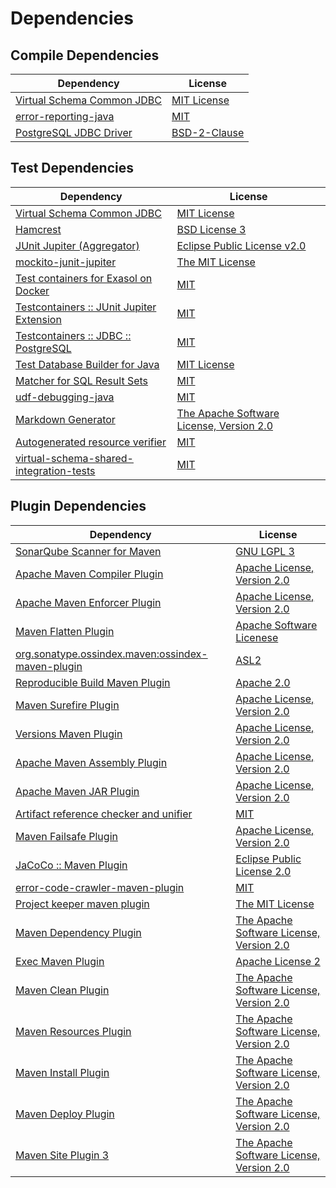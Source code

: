 <!-- @formatter:off -->
# Dependencies

## Compile Dependencies

| Dependency                      | License           |
| ------------------------------- | ----------------- |
| [Virtual Schema Common JDBC][0] | [MIT License][1]  |
| [error-reporting-java][2]       | [MIT][3]          |
| [PostgreSQL JDBC Driver][4]     | [BSD-2-Clause][5] |

## Test Dependencies

| Dependency                                      | License                                        |
| ----------------------------------------------- | ---------------------------------------------- |
| [Virtual Schema Common JDBC][0]                 | [MIT License][1]                               |
| [Hamcrest][8]                                   | [BSD License 3][9]                             |
| [JUnit Jupiter (Aggregator)][10]                | [Eclipse Public License v2.0][11]              |
| [mockito-junit-jupiter][12]                     | [The MIT License][13]                          |
| [Test containers for Exasol on Docker][14]      | [MIT][3]                                       |
| [Testcontainers :: JUnit Jupiter Extension][16] | [MIT][17]                                      |
| [Testcontainers :: JDBC :: PostgreSQL][16]      | [MIT][17]                                      |
| [Test Database Builder for Java][20]            | [MIT License][21]                              |
| [Matcher for SQL Result Sets][22]               | [MIT][3]                                       |
| [udf-debugging-java][24]                        | [MIT][3]                                       |
| [Markdown Generator][26]                        | [The Apache Software License, Version 2.0][27] |
| [Autogenerated resource verifier][28]           | [MIT][3]                                       |
| [virtual-schema-shared-integration-tests][30]   | [MIT][3]                                       |

## Plugin Dependencies

| Dependency                                              | License                                        |
| ------------------------------------------------------- | ---------------------------------------------- |
| [SonarQube Scanner for Maven][32]                       | [GNU LGPL 3][33]                               |
| [Apache Maven Compiler Plugin][34]                      | [Apache License, Version 2.0][35]              |
| [Apache Maven Enforcer Plugin][36]                      | [Apache License, Version 2.0][35]              |
| [Maven Flatten Plugin][38]                              | [Apache Software Licenese][27]                 |
| [org.sonatype.ossindex.maven:ossindex-maven-plugin][40] | [ASL2][27]                                     |
| [Reproducible Build Maven Plugin][42]                   | [Apache 2.0][27]                               |
| [Maven Surefire Plugin][44]                             | [Apache License, Version 2.0][35]              |
| [Versions Maven Plugin][46]                             | [Apache License, Version 2.0][35]              |
| [Apache Maven Assembly Plugin][48]                      | [Apache License, Version 2.0][35]              |
| [Apache Maven JAR Plugin][50]                           | [Apache License, Version 2.0][35]              |
| [Artifact reference checker and unifier][52]            | [MIT][3]                                       |
| [Maven Failsafe Plugin][54]                             | [Apache License, Version 2.0][35]              |
| [JaCoCo :: Maven Plugin][56]                            | [Eclipse Public License 2.0][57]               |
| [error-code-crawler-maven-plugin][58]                   | [MIT][3]                                       |
| [Project keeper maven plugin][60]                       | [The MIT License][61]                          |
| [Maven Dependency Plugin][62]                           | [The Apache Software License, Version 2.0][27] |
| [Exec Maven Plugin][64]                                 | [Apache License 2][27]                         |
| [Maven Clean Plugin][66]                                | [The Apache Software License, Version 2.0][27] |
| [Maven Resources Plugin][68]                            | [The Apache Software License, Version 2.0][27] |
| [Maven Install Plugin][70]                              | [The Apache Software License, Version 2.0][27] |
| [Maven Deploy Plugin][72]                               | [The Apache Software License, Version 2.0][27] |
| [Maven Site Plugin 3][74]                               | [The Apache Software License, Version 2.0][27] |

[2]: https://github.com/exasol/error-reporting-java
[27]: http://www.apache.org/licenses/LICENSE-2.0.txt
[44]: https://maven.apache.org/surefire/maven-surefire-plugin/
[5]: https://jdbc.postgresql.org/about/license.html
[66]: http://maven.apache.org/plugins/maven-clean-plugin/
[3]: https://opensource.org/licenses/MIT
[12]: https://github.com/mockito/mockito
[38]: https://www.mojohaus.org/flatten-maven-plugin/
[64]: http://www.mojohaus.org/exec-maven-plugin
[46]: http://www.mojohaus.org/versions-maven-plugin/
[60]: https://github.com/exasol/project-keeper/
[9]: http://opensource.org/licenses/BSD-3-Clause
[34]: https://maven.apache.org/plugins/maven-compiler-plugin/
[21]: https://github.com/exasol/test-db-builder-java/blob/main/LICENSE
[26]: https://github.com/Steppschuh/Java-Markdown-Generator
[57]: https://www.eclipse.org/legal/epl-2.0/
[33]: http://www.gnu.org/licenses/lgpl.txt
[56]: https://www.jacoco.org/jacoco/trunk/doc/maven.html
[13]: https://github.com/mockito/mockito/blob/main/LICENSE
[22]: https://github.com/exasol/hamcrest-resultset-matcher
[42]: http://zlika.github.io/reproducible-build-maven-plugin
[32]: http://sonarsource.github.io/sonar-scanner-maven/
[28]: https://github.com/exasol/autogenerated-resource-verifier-java
[24]: https://github.com/exasol/udf-debugging-java/
[10]: https://junit.org/junit5/
[0]: https://github.com/exasol/virtual-schema-common-jdbc/
[8]: http://hamcrest.org/JavaHamcrest/
[68]: http://maven.apache.org/plugins/maven-resources-plugin/
[52]: https://github.com/exasol/artifact-reference-checker-maven-plugin
[50]: https://maven.apache.org/plugins/maven-jar-plugin/
[4]: https://jdbc.postgresql.org
[20]: https://github.com/exasol/test-db-builder-java/
[54]: https://maven.apache.org/surefire/maven-failsafe-plugin/
[30]: https://github.com/exasol/virtual-schema-shared-integration-tests
[62]: http://maven.apache.org/plugins/maven-dependency-plugin/
[17]: http://opensource.org/licenses/MIT
[14]: https://github.com/exasol/exasol-testcontainers
[61]: https://github.com/exasol/project-keeper/blob/main/LICENSE
[35]: https://www.apache.org/licenses/LICENSE-2.0.txt
[36]: https://maven.apache.org/enforcer/maven-enforcer-plugin/
[11]: https://www.eclipse.org/legal/epl-v20.html
[1]: https://github.com/exasol/virtual-schema-common-jdbc/blob/main/LICENSE
[70]: http://maven.apache.org/plugins/maven-install-plugin/
[40]: https://sonatype.github.io/ossindex-maven/maven-plugin/
[16]: https://testcontainers.org
[72]: http://maven.apache.org/plugins/maven-deploy-plugin/
[74]: http://maven.apache.org/plugins/maven-site-plugin/
[58]: https://github.com/exasol/error-code-crawler-maven-plugin
[48]: https://maven.apache.org/plugins/maven-assembly-plugin/
